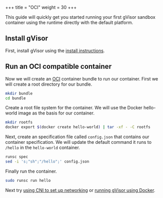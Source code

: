 +++
title = "OCI"
weight = 30
+++

This guide will quickly get you started running your first gVisor sandbox
container using the runtime directly with the default platform.

## Install gVisor

First, install gVisor using the [install instructions][install].

## Run an OCI compatible container

Now we will create an [OCI][oci] container bundle to run our container. First we
will create a root directory for our bundle.

```bash
mkdir bundle
cd bundle
```

Create a root file system for the container. We will use the Docker hello-world
image as the basis for our container.

```bash
mkdir rootfs
docker export $(docker create hello-world) | tar -xf - -C rootfs
```

Next, create an specification file called `config.json` that contains our
container specification. We will update the default command it runs to `/hello`
in the `hello-world` container.

```bash
runsc spec
sed -i 's;"sh";"/hello";' config.json
```

Finally run the container.

```bash
sudo runsc run hello
```

Next try [using CNI to set up networking](../../../tutorials/cni/) or [running gVisor using Docker](../docker/).

[oci]: https://opencontainers.org/

[install]: /docs/user_guide/install
